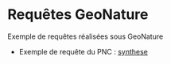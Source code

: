 # Requêtes GeoNature

Exemple de requêtes réalisées sous GeoNature

* Exemple de requête du PNC : [synthese](synthese_pnc.md)
